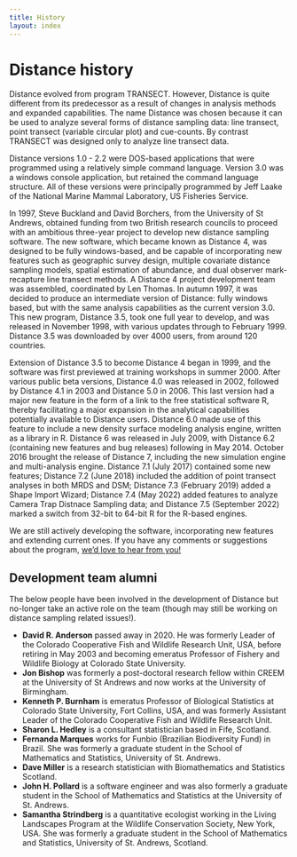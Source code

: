 ```yaml
---
title: History
layout: index
---
```


# Distance history

Distance evolved from program TRANSECT. However, Distance is quite different from its predecessor as a result of changes in analysis methods and expanded capabilities. The name Distance was chosen because it can be used to analyze several forms of distance sampling data: line transect, point transect (variable circular plot) and cue-counts. By contrast TRANSECT was designed only to analyze line transect data.

Distance versions 1.0 - 2.2 were DOS-based applications that were programmed using a relatively simple command language. Version 3.0 was a windows console application, but retained the command language structure. All of these versions were principally programmed by Jeff Laake of the National Marine Mammal Laboratory, US Fisheries Service.

In 1997, Steve Buckland and David Borchers, from the University of St Andrews, obtained funding from two British research councils to proceed with an ambitious three-year project to develop new distance sampling software. The new software, which became known as Distance 4, was designed to be fully windows-based, and be capable of incorporating new features such as geographic survey design, multiple covariate distance sampling models, spatial estimation of abundance, and dual observer mark-recapture line transect methods. A Distance 4 project development team was assembled, coordinated by Len Thomas. In autumn 1997, it was decided to produce an intermediate version of Distance: fully windows based, but with the same analysis capabilities as the current version 3.0. This new program, Distance 3.5, took one full year to develop, and was released in November 1998, with various updates through to February 1999. Distance 3.5 was downloaded by over 4000 users, from around 120 countries. 

Extension of Distance 3.5 to become Distance 4 began in 1999, and the software was first previewed at training workshops in summer 2000. After various public beta versions, Distance 4.0 was released in 2002, followed by Distance 4.1 in 2003 and Distance 5.0 in 2006. This last version had a major new feature in the form of a link to the free statistical software R, thereby facilitating a major expansion in the analytical capabilities potentially available to Distance users. Distance 6.0 made use of this feature to include a new density surface modeling analysis engine, written as a library in R. Distance 6 was released in July 2009, with Distance 6.2 (containing new features and bug releases) following in May 2014.  October 2016 brought the release of Distance 7, including the new simulation engine and multi-analysis engine. Distance 7.1 (July 2017) contained some new features; Distance 7.2 (June 2018) included the addition of point transect analyses in both MRDS and DSM; Distance 7.3 (February 2019) added a Shape Import Wizard; Distance 7.4 (May 2022) added features to analyze Camera Trap Distnace Sampling data; and Distance 7.5 (September 2022) marked a switch from 32-bit to 64-bit R for the R-based engines.

We are still actively developing the software, incorporating new features and extending current ones. If you have any comments or suggestions about the program, [we’d love to hear from you!](/contact.html)


## Development team alumni

The below people have been involved in the development of Distance but no-longer take an active role on the team (though may still be working on distance sampling related issues!).

  * **David R. Anderson** passed away in 2020.  He was formerly Leader of the Colorado Cooperative Fish and Wildlife Research Unit, USA, before retiring in May 2003 and becoming emeratus Professor of Fishery and Wildlife Biology at Colorado State University.
  * **Jon Bishop** was formerly a post-doctoral research fellow within CREEM at the University of St Andrews and now works at the University of Birmingham.
  * **Kenneth P. Burnham** is emeratus Professor of Biological Statistics at Colorado State University, Fort Collins, USA, and was formerly Assistant Leader of the Colorado Cooperative Fish and Wildlife Research Unit.
  * **Sharon L. Hedley** is a consultant statistician based in Fife, Scotland.
  * **Fernanda Marques** works for Funbio (Brazilian Biodiversity Fund) in Brazil. She was formerly a graduate student in the School of Mathematics and Statistics, University of St. Andrews.
  * **Dave Miller** is a research statistician with Biomathematics and Statistics Scotland.
  * **John H. Pollard** is a software engineer and was also formerly a graduate student in the School of Mathematics and Statistics at the University of St. Andrews.
  * **Samantha Strindberg** is a quantitative ecologist working in the Living Landscapes Program at the Wildlife Conservation Society, New York, USA. She was formerly a graduate student in the School of Mathematics and Statistics, University of St. Andrews, Scotland.


